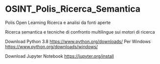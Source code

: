 # OSINT_Polis_Ricerca_Semantica
 Polis Open Learning Ricerca e analisi da fonti aperte

Ricerca semantica e tecniche di confronto multilingue sui motori di ricerca

Download Python 3.8 
https://www.python.org/downloads/
Per Windows https://www.python.org/downloads/windows/

Download Jupyter Notebook
https://jupyter.org/install
